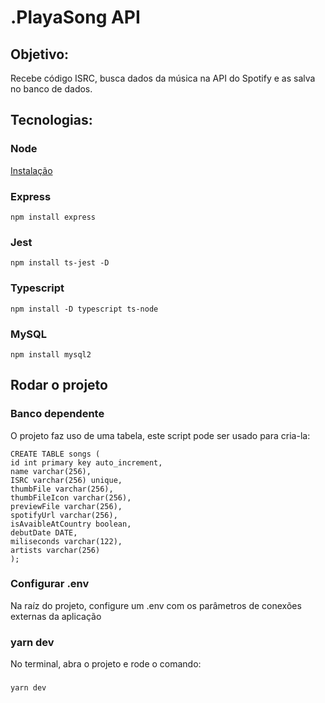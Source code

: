 # .PlayaSong API

## Objetivo:

Recebe código ISRC, busca dados da música na API do Spotify e as salva no banco de dados.

## Tecnologias:

### Node
[Instalação](https://nodejs.org/en/)

### Express
    npm install express

### Jest
    npm install ts-jest -D

### Typescript
    npm install -D typescript ts-node

### MySQL
    npm install mysql2

## Rodar o projeto

### Banco dependente
O projeto faz uso de uma tabela, este script pode ser usado para cria-la:

    CREATE TABLE songs (
    id int primary key auto_increment,
    name varchar(256),
    ISRC varchar(256) unique,
    thumbFile varchar(256),
    thumbFileIcon varchar(256),
    previewFile varchar(256),
    spotifyUrl varchar(256),
    isAvaibleAtCountry boolean,
    debutDate DATE,
    miliseconds varchar(122),
    artists varchar(256)
    );

### Configurar .env
Na raíz do projeto, configure um .env com os parâmetros de conexões externas da aplicação

### yarn dev
No terminal, abra o projeto e rode o comando:
###
    yarn dev